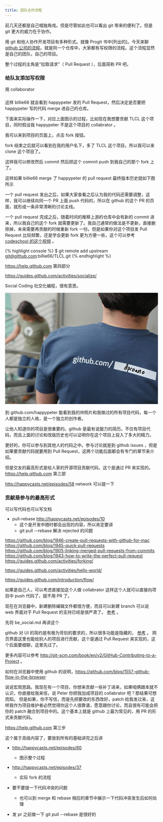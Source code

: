 ```yaml
---
title: 团队合作流程
---
```



前几天还都是自己唱独角戏。但是尽管如此也可以看出 git 带来的便利了。但是 git 更大的威力在于协作。
<!-- 写到目前，读者还只能感受到 git 带来的麻烦，感受不到 git 带来的便利，所以单兵作战的部分还要给大家梳理一下，用了 git 到底有哪些好处，不然，如果我不是跟团队开发，那么是否就没有必要学 git 了 -->


用 git 和他人协作开发项目有多种形式。就像 Progit 书中[列出的]。今天来聊 [github 公司的流程](https://guides.github.com/introduction/flow/index.html)。就是同一个仓库中，大家都有写权限的流程。这个流程显然是自己的团队，自己的项目。

整个过程的主角是“拉取请求”（ Pull Request ），后面简称 PR 吧。

### 给队友添加写权限

用 collaborator 


### 



<!--  PR 定义

- 可以让队友审核你的代码
- 可以讨论，跟一个 issue 一样

Pull requests are proposed changes to a repository submitted by a user and accepted or rejected by a repository's collaborators. Like issues, pull requests each have their own discussion forum. See Using Pull Requests.

https://help.github.com/articles/github-glossary/
 -->



这样 billie66 就会看到 happypeter 发的 Pull Request，然后决定是否要把 happypeter 写的代码 merge 进自己的仓库。


下面来实际操作一下，对应上面图示的过程，比如现在我想要贡献 TLCL 这个项目，同时假设我 happypeter 不是这个项目的 collabrator 。

我可以来到项目的页面上，点击 fork 按钮。


fork 结束之后就可以看到在我的用户名下，多了 TLCL 这个项目。所以我可以来 clone 这个项目了。

这样我可以修改然后 commit 然后把这个 commit push 到我自己的那个 fork 上了。


这样如果 billie66 merge 了 happypeter 的 pull request 最终版本历史就如下图所示


一个 pull request 发出之后，如果大家查看之后认为我的代码还需要调整，这样，我可以继续向同一个 PR 上面 push 代码的，所以在 github 的这个 PR 的页面，就形成一条非常清晰的讨论主线。


一个 pull request 完成之后，随着时间的推移上游的仓库中会有新的 commit 进来，所以我自己的这个 fork 就需要更新了。我自己通常的做法是不更新，直接删除掉，未来需要再贡献的时候重新 fork 一份。但是如果你对这个项目发 Pull Request 比较频繁，还是学会更新 fork 更为方便一些，这个可以参考 [codeschool 的这个视频](http://campus.codeschool.com/courses/mastering-github/level/1/section/4/video/1) 。

{% highlight console %}
$ git remote add upstream git@github.com:billie66/TLCL.git 
{% endhighlight %} 

https://help.github.com 第四部分

https://guides.github.com/activities/socialize/

Social Coding 社交化编程，很有意思。

![](images/be_social/pretty_url.jpg)

到 github.com/happypeter 能看到我的帅照片和我做过的所有项目代码，每一个人都是独立的人格，是一个独立的创作者。

让他人知道你的项目是很重要的。github 是最有说服力的简历。不仅有项目代码，而且上面的讨论和改版历史也可以证明你在这个项目上投入了多大的精力。

更好的，你可以参与到其他人的代码之中。参与讨论就是到 github issues ，但是如果要贡献代码就要用到  Pull Request，这两个功能后面都会有专门的章节来介绍。

但是交友的最高形式是给人家的开源项目贡献代码，这个是通过 PR 来实现的。https://help.github.com 第三部


http://happycasts.net/episodes/58 network 可以提一下

### 贡献是参与的最高形式

可以写代码也可以写文档


   - pull-rebase http://happycasts.net/episodes/10
     - 这个是开发中随时都会出现的内容，所以肯定要讲
     - git pull --rebase 解决 rejected 的问题

https://github.com/blog/1946-create-pull-requests-with-github-for-mac
https://github.com/blog/1945-quick-pull-requests
https://github.com/blog/1905-linking-merged-pull-requests-from-commits
https://github.com/blog/1943-how-to-write-the-perfect-pull-request
https://guides.github.com/activities/forking/

https://guides.github.com/activities/hello-world/

https://guides.github.com/introduction/flow/

如果是自己人，可以考虑直接加这个人做 collabrator 这样这个人就可以直接向项目中 push 代码了，就不用 PR 了。

现在在浏览器中，新建删除编辑文件都很方便，而且可以新建 branch 可以说 web 界面对于 Pull Request 的支持已经是很严肃了。
[参考](https://github.com/blog/1557-github-flow-in-the-browser) 。

先将 be_social.md 再讲这个



github 对 UI 的简约是有极为苛刻的要求的，所以很多功能是隐藏的， [参考](http://zachholman.com/talk/git-github-secrets/) 。
网页界面这里也能给别人的项目进行贡献，这个是通过 Pull Request 来实现的，这个后面要细聊，这里先过了。

更多内容可以参考 <http://git-scm.com/book/en/v2/GitHub-Contributing-to-a-Project> 。

如何在浏览器中使用 github 的说明，<https://github.com/blog/1557-github-flow-in-the-browser>


说说宏观思路。我现在有一个项目，你想来贡献一些补丁进来，如果咱俩跟本就不认识，你直接给我来信，说 Peter 你把我加成项目的 collabrator 吧？那结果可想而知。
但是如果，你不写信，而是先把要改的东西改好，patch 给我发过来，这样我作为项目维护者必然觉得你这个人很靠谱，愿意跟你讨论，而且很有可能会把你的 patch 融合到项目中的。这个基本上就是 github 上最为常见的，用 PR 的形式来贡献代码。

https://help.github.com 第三步

这个属于高级内容了，要放到所有的基础讲完之后讲

- http://happycasts.net/episodes/60
  - 图示整个过程

- http://happycasts.net/episodes/37
  - 实际 fork 的流程

- 要不要提一下代码冲突的问题
  - 也可以到 merge 和 rebase 相应的章节中展示一下代码冲突发生后如何处理

- 发 pr 之前做一下 git pull --rebase 是很好的


